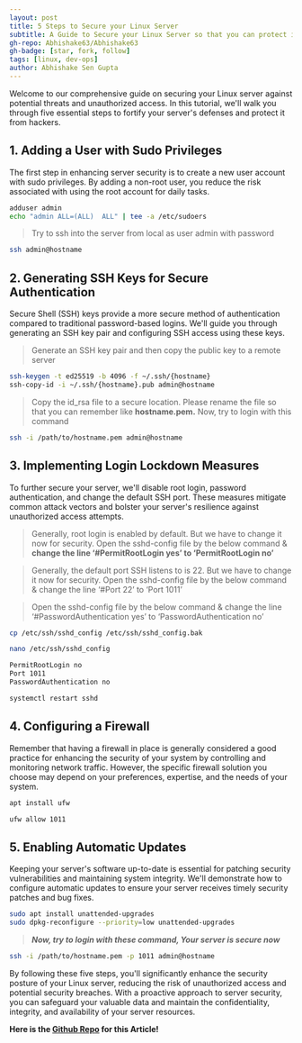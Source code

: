 ```yaml
---
layout: post
title: 5 Steps to Secure your Linux Server
subtitle: A Guide to Secure your Linux Server so that you can protect it from Hackers
gh-repo: Abhishake63/Abhishake63
gh-badge: [star, fork, follow]
tags: [linux, dev-ops]
author: Abhishake Sen Gupta
---
```


Welcome to our comprehensive guide on securing your Linux server against potential threats and unauthorized access. In this tutorial, we'll walk you through five essential steps to fortify your server's defenses and protect it from hackers.

## 1. Adding a User with Sudo Privileges

The first step in enhancing server security is to create a new user account with sudo privileges. By adding a non-root user, you reduce the risk associated with using the root account for daily tasks.

```bash
adduser admin
echo "admin ALL=(ALL)  ALL" | tee -a /etc/sudoers
```

> Try to ssh into the server from local as user admin with password
>

```bash
ssh admin@hostname
```

## 2. Generating SSH Keys for Secure Authentication

Secure Shell (SSH) keys provide a more secure method of authentication compared to traditional password-based logins. We'll guide you through generating an SSH key pair and configuring SSH access using these keys.

> Generate an SSH key pair and then copy the public key to a remote server
>

```bash
ssh-keygen -t ed25519 -b 4096 -f ~/.ssh/{hostname}
ssh-copy-id -i ~/.ssh/{hostname}.pub admin@hostname
```

> Copy the id_rsa file to a secure location. Please rename the file so that you can remember like **hostname.pem.** Now, try to login with this command
>

```bash
ssh -i /path/to/hostname.pem admin@hostname
```

## 3. Implementing Login Lockdown Measures

To further secure your server, we'll disable root login, password authentication, and change the default SSH port. These measures mitigate common attack vectors and bolster your server's resilience against unauthorized access attempts.

> Generally, root login is enabled by default. But we have to change it now for security. Open the sshd-config file by the below command & **change the line ‘#PermitRootLogin yes’ to ‘PermitRootLogin no’**
>

> Generally, the default port SSH listens to is 22. But we have to change it now for security. Open the sshd-config file by the below command & change the line ‘#Port 22’ to ‘Port 1011’
>

> Open the sshd-config file by the below command & change the line ‘#PasswordAuthentication yes’ to ‘PasswordAuthentication no’
>

```bash
cp /etc/ssh/sshd_config /etc/ssh/sshd_config.bak

nano /etc/ssh/sshd_config

PermitRootLogin no
Port 1011
PasswordAuthentication no

systemctl restart sshd
```

## 4. Configuring a Firewall

Remember that having a firewall in place is generally considered a good practice for enhancing the security of your system by controlling and monitoring network traffic. However, the specific firewall solution you choose may depend on your preferences, expertise, and the needs of your system.

```bash
apt install ufw

ufw allow 1011
```

## 5. Enabling Automatic Updates

Keeping your server's software up-to-date is essential for patching security vulnerabilities and maintaining system integrity. We'll demonstrate how to configure automatic updates to ensure your server receives timely security patches and bug fixes.

```bash
sudo apt install unattended-upgrades
sudo dpkg-reconfigure --priority=low unattended-upgrades
```

> ***Now, try to login with these command, Your server is secure now***
>

```bash
ssh -i /path/to/hostname.pem -p 1011 admin@hostname
```

By following these five steps, you'll significantly enhance the security posture of your Linux server, reducing the risk of unauthorized access and potential security breaches. With a proactive approach to server security, you can safeguard your valuable data and maintain the confidentiality, integrity, and availability of your server resources.

**Here is the [Github Repo](https://github.com/Abhishake63/abhishake-guides) for this Article!**